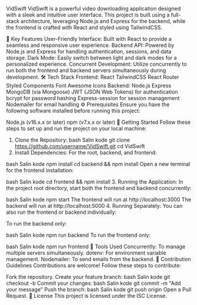VidSwift
VidSwift is a powerful video downloading application designed with a sleek and intuitive user interface. This project is built using a full-stack architecture, leveraging Node.js and Express for the backend, while the frontend is crafted with React and styled using TailwindCSS.

🌟 Key Features
User-Friendly Interface: Built with React to provide a seamless and responsive user experience.
Backend API: Powered by Node.js and Express for handling authentication, sessions, and data storage.
Dark Mode: Easily switch between light and dark modes for a personalized experience.
Concurrent Development: Utilize concurrently to run both the frontend and backend servers simultaneously during development.
🛠️ Tech Stack
Frontend:
React
TailwindCSS
React Router
Styled Components
Font Awesome Icons
Backend:
Node.js
Express
MongoDB (via Mongoose)
JWT (JSON Web Tokens) for authentication
bcrypt for password hashing
Express-session for session management
Nodemailer for email handling
⚙️ Prerequisites
Ensure you have the following software installed before running this project:

Node.js (v16.x.x or later)
npm (v7.x.x or later)
🚀 Getting Started
Follow these steps to set up and run the project on your local machine:

1. Clone the Repository:
bash
Salin kode
git clone https://github.com/username/VidSwift.git
cd VidSwift
2. Install Dependencies:
For the root, backend, and frontend:

bash
Salin kode
npm install
cd backend && npm install
Open a new terminal for the frontend installation:

bash
Salin kode
cd frontend && npm install
3. Running the Application:
In the project root directory, start both the frontend and backend concurrently:

bash
Salin kode
npm start
The frontend will run at http://localhost:3000
The backend will run at http://localhost:5000
4. Running Separately:
You can also run the frontend or backend individually:

To run the backend only:

bash
Salin kode
npm run backend
To run the frontend only:

bash
Salin kode
npm run frontend
🔧 Tools Used
Concurrently: To manage multiple servers simultaneously.
dotenv: For environment variable management.
Nodemailer: To send emails from the backend.
🤝 Contribution Guidelines
Contributions are welcome! Follow these steps to contribute:

Fork the repository.
Create your feature branch:
bash
Salin kode
git checkout -b <feature-branch>
Commit your changes:
bash
Salin kode
git commit -m "Add your message"
Push the branch:
bash
Salin kode
git push origin <feature-branch>
Open a Pull Request.
📜 License
This project is licensed under the ISC License.